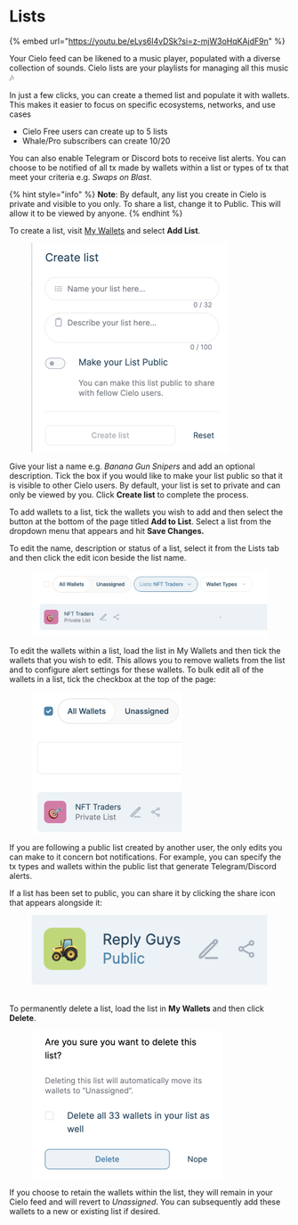 # Lists

{% embed url="https://youtu.be/eLys6l4vDSk?si=z-mjW3oHqKAjdF9n" %}

Your Cielo feed can be likened to a music player, populated with a diverse collection of sounds. Cielo lists are your playlists for managing all this music 🎶

In just a few clicks, you can create a themed list and populate it with wallets. This makes it easier to focus on specific ecosystems, networks, and use cases

* Cielo Free users can create up to 5 lists
* Whale/Pro subscribers can create 10/20

You can also enable Telegram or Discord bots to receive list alerts. You can choose to be notified of all tx made by wallets within a list or types of tx that meet your criteria e.g. _Swaps on Blast_.

{% hint style="info" %}
**Note**: By default, any list you create in Cielo is private and visible to you only. To share a list, change it to Public. This will allow it to be viewed by anyone.
{% endhint %}

To create a list, visit [My Wallets](https://app.cielo.finance/my-wallets) and select **Add List**.



<figure><img src="../.gitbook/assets/Screenshot 2024-04-04 at 10.02.43.png" alt="" width="353"><figcaption></figcaption></figure>

Give your list a name e.g.  _Banana Gun Snipers_ and add an optional description. Tick the box if you would like to make your list public so that it is visible to other Cielo users. By default, your list is set to private and can only be viewed by you. Click **Create list** to complete the process.

To add wallets to a list, tick the wallets you wish to add and then select the button at the bottom of the page titled **Add to List**. Select a list from the dropdown menu that appears and hit **Save Changes.**

To edit the name, description or status of a list, select it from the Lists tab and then click the edit icon beside the list name.

<figure><img src="../.gitbook/assets/Screenshot 2024-04-04 at 10.08.33.png" alt="" width="563"><figcaption></figcaption></figure>

To edit the wallets within a list, load the list in My Wallets and then tick the wallets that you wish to edit. This allows you to remove wallets from the list and to configure alert settings for these wallets. To bulk edit all of the wallets in a list, tick the checkbox at the top of the page:

<figure><img src="../.gitbook/assets/Screenshot 2024-04-04 at 10.13.04.png" alt="" width="270"><figcaption></figcaption></figure>

If you are following a public list created by another user, the only edits you can make to it concern bot notifications. For example, you can specify the tx types and wallets within the public list that generate Telegram/Discord alerts.

If a list has been set to public, you can share it by clicking the share icon that appears alongside it:



<figure><img src="../.gitbook/assets/Screenshot 2024-04-04 at 10.14.27.png" alt=""><figcaption></figcaption></figure>

\
To permanently delete a list, load the list in **My Wallets** and then click **Delete**.



<figure><img src="../.gitbook/assets/Screenshot 2024-03-03 at 14.00.20.png" alt="" width="343"><figcaption></figcaption></figure>

If you choose to retain the wallets within the list, they will remain in your Cielo feed and will revert to _Unassigned_. You can subsequently add these wallets to a new or existing list if desired.

